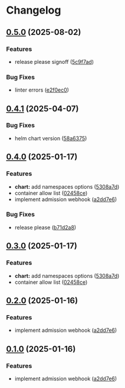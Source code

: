 # Changelog

## [0.5.0](https://github.com/sergelogvinov/node-labels-exporter/compare/v0.4.1...v0.5.0) (2025-08-02)


### Features

* release please signoff ([5c9f7ad](https://github.com/sergelogvinov/node-labels-exporter/commit/5c9f7ade525df5780106354666c62c01daf1562f))


### Bug Fixes

* linter errors ([e2f0ec0](https://github.com/sergelogvinov/node-labels-exporter/commit/e2f0ec0c1dc5e0a86e192a221ee911482f546c48))

## [0.4.1](https://github.com/sergelogvinov/node-labels-exporter/compare/v0.4.0...v0.4.1) (2025-04-07)


### Bug Fixes

* helm chart version ([58a6375](https://github.com/sergelogvinov/node-labels-exporter/commit/58a637534a3da4bf27565731df773a1ece15b12b))

## [0.4.0](https://github.com/sergelogvinov/node-labels-exporter/compare/v0.3.0...v0.4.0) (2025-01-17)


### Features

* **chart:** add namespaces options ([5308a7d](https://github.com/sergelogvinov/node-labels-exporter/commit/5308a7dd46bd4803627416feb2e6a1293fa838e7))
* container allow list ([02458ce](https://github.com/sergelogvinov/node-labels-exporter/commit/02458cea479837cda1932f81d4d95cf49c64dba1))
* implement admission webhook ([a2dd7e6](https://github.com/sergelogvinov/node-labels-exporter/commit/a2dd7e684b1cc7ab966a67262aa4909c16dfd32d))


### Bug Fixes

* release please ([b71d2a8](https://github.com/sergelogvinov/node-labels-exporter/commit/b71d2a8f8e02fe8dc7c1223a88c684b78684f667))

## [0.3.0](https://github.com/sergelogvinov/node-labels-exporter/compare/v0.2.0...v0.3.0) (2025-01-17)


### Features

* **chart:** add namespaces options ([5308a7d](https://github.com/sergelogvinov/node-labels-exporter/commit/5308a7dd46bd4803627416feb2e6a1293fa838e7))
* container allow list ([02458ce](https://github.com/sergelogvinov/node-labels-exporter/commit/02458cea479837cda1932f81d4d95cf49c64dba1))

## [0.2.0](https://github.com/sergelogvinov/node-labels-exporter/compare/v0.1.0...v0.2.0) (2025-01-16)


### Features

* implement admission webhook ([a2dd7e6](https://github.com/sergelogvinov/node-labels-exporter/commit/a2dd7e684b1cc7ab966a67262aa4909c16dfd32d))

## [0.1.0](https://github.com/sergelogvinov/node-labels-exporter/compare/v0.0.1...v0.1.0) (2025-01-16)


### Features

* implement admission webhook ([a2dd7e6](https://github.com/sergelogvinov/node-labels-exporter/commit/a2dd7e684b1cc7ab966a67262aa4909c16dfd32d))
